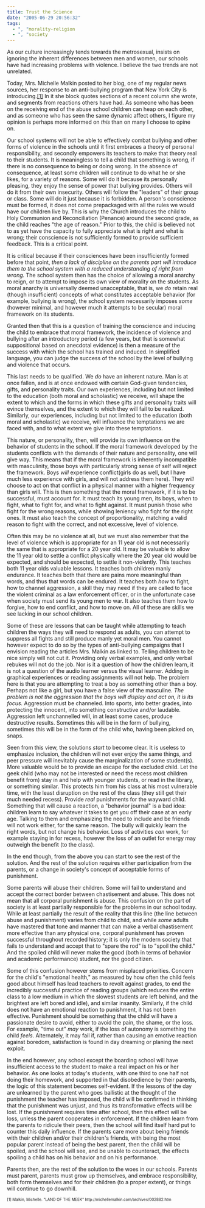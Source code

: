 ```yaml
---
title: Trust the Science
date: "2005-06-29 20:56:32"
tags:
  - ", "morality-religion
  - ", "society
---
```

<p>As our culture increasingly tends towards the metrosexual, insists on ignoring the inherent differences between men and women, our schools have had increasing problems with violence.  I believe the two trends are not unrelated.</p>  <p>Today, Mrs. Michelle Malkin posted to her blog, one of my regular news sources, her response to an anti-bullying program that New York City is introducing.<a href="http://michellemalkin.com/archives/002882.htm">[1]</a> In it she block quotes sections of a recent column she wrote, and segments from reactions others have had.  As someone who has been on the receiving end of the abuse school children can heap on each other, and as someone who has seen the same dynamic affect others, I figure my opinion is perhaps more informed on <em>this</em> than on many I choose to opine on.</p>  <p>Our school systems will not be able to effectively combat bullying and other forms of violence in the schools until it first embraces a theory of personal responsibility, and secondly empowers its teachers to make that theory real to their students.  It is meaningless to tell a child that something is wrong, if there is no consequence to being or doing wrong.  In the absence of consequence, at least some children will continue to do what he or she likes, for a variety of reasons.  Some will do it because its personally pleasing, they enjoy the sense of power that bullying provides. Others will do it from their own insecurity.  Others will follow the "leaders" of their group or class.  Some will do it just because it is forbidden.  A person's conscience must be formed, it does not come prepackaged with all the rules we would have our children live by. This is why the Church introduces the child to Holy Communion and Reconciliation (Penance) around the second grade, as the child reaches "the age of reason."  Prior to this, the child is believed not to as yet have the capacity to fully appreciate what is right and what is wrong; their conscience is not sufficiently formed to provide sufficient feedback.  This is a critical point.</p>  <p>It is critical because if their consciences have been insufficiently formed before that point, <em>then a lack of discipline on the parents part will introduce them to the school system with a reduced understanding of right from wrong.</em> The school system then has the choice of allowing a moral anarchy to reign, or to attempt to impose its own view of morality on the students.  As moral anarchy is universally deemed unacceptable, that is, we <em>do</em> retain real (though insufficient) concepts of what constitutes acceptable behavior (for example, bullying is wrong), the school system necessarily imposes <em>some</em> (however minimal, and however much it attempts to be secular) moral framework on its students.</p>  <p>Granted then that this is a question of training the conscience and inducing the child to embrace that moral framework, the incidence of violence and bullying after an introductory period (a few years, but that is somewhat suppositional based on anecdotal evidence) is then a measure of the success with which the school has trained and induced.  In simplified language, you can judge the success of the school by the level of bullying and violence that occurs.</p>  <p>This last needs to be qualified.  We <em>do</em> have an inherent nature.  Man is at once fallen, and is at once endowed with certain God-given tendencies, gifts, and personality traits. Our own experiences, including but not limited to the education (both moral and scholastic) we receive, will shape the extent to which and the forms in which these gifts and personality traits will evince themselves, and the extent to which they will fail to be realized.  Similarly, our experiences, including but not limited to the education (both moral and scholastic) we receive, will influence the temptations we are faced with, and to what extent we give into these temptations.</p>  <p>This nature, or personality, then, will provide its own influence on the behavior of students in the school.  If the moral framework developed by the students conflicts with the demands of their nature and personality, one will give way.  This means that if the moral framework is inherently incompatible with masculinity, those boys with particularly strong sense of self will reject the framework. Boys <em>will</em> experience conflict(girls do as well, but I have much less experience with girls, and will not address them here). They <em>will</em> choose to act on that conflict in a physical manner with a higher frequency than girls will.  This is then something that the moral framework, if it is to be successful, must account for.  It must teach its young men, its boys, when to fight, what to fight for, and what to fight against.  It must punish those who fight for the wrong reasons, while showing leniency who fight for the right ones.  It must also teach the concept of proportionality, matching a valid reason to fight with the correct, and not excessive, level of violence.</p>  <p>Often this may be no violence at all, but we must also remember that the level of violence which is appropriate for an 11 year old is not necessarily the same that is appropriate for a 20 year old. It may be valuable to allow the 11 year old to settle a conflict physically where the 20 year old would be expected, and should be expected, to settle it non-violently.  This teaches both 11 year olds valuable lessons.  It teaches both children manly endurance. It teaches both that there are pains more meaningful than words, and thus that words can be endured.  It teaches both <em>how</em> to fight, how to channel aggression, a skill they may need if they are called to face the violent criminal as a law enforcement officer, or in the unfortunate case when society must send its young men to war. It also teaches them how to forgive, how to end conflict, and how to move on.  All of these are skills we see lacking in our school children.</p>  <p>Some of these are lessons that can be taught while attempting to teach children the ways they will need to respond as adults, you can attempt to suppress all fights and still produce manly yet moral men. You cannot however expect to do so by the types of anti-bullying campaigns that I envision reading the articles Mrs. Malkin as linked to.  Telling children to be nice simply will not cut it. Providing only verbal examples, and only verbal rebukes will not do the job.  Nor is it a question of how the children learn, it is not a question of the audio learner versus the visual learner. Adding in graphical experiences or reading assignments will not help.  The problem here is that you are attempting to treat a boy as something other than a boy.  Perhaps not like a girl, but you have a false view of the masculine.  <em>The problem is not the aggression that the boys will display and act on, it is its focus.</em> Aggression must be channeled.  Into sports, into better grades, into protecting the innocent, into something constructive and/or laudable.  Aggression left unchannelled will, in at least some cases, produce destructive results.  Sometimes this will be in the form of bullying, sometimes this will be in the form of the child who, having been picked on, snaps.</p>  <p>Seen from this view, the solutions <em>start</em> to become clear. It is useless to emphasize inclusion, the children will not ever enjoy the same things, and peer pressure will inevitably cause the marginalization of some student(s).  More valuable would be to provide an escape for the excluded child.  Let the geek child (who may not be interested or need the recess most children benefit from) stay in and help with younger students, or read in the library, or something similar.  This protects him from his class at his most vulnerable time, with the least disruption on the rest of the class (they still get their much needed recess).  Provide <em>real</em> punishments for the wayward child.  Something that will cause a reaction, a "behavior journal" is a bad idea: children learn to say whatever it takes to get you off their case at an early age. Talking to them and emphasizing the need to include and be friends will not work either, for the same reason.  The bully will quickly learn the right words, but not change his behavior.  Loss of activities <em>can</em> work, for example staying in for recess, however the loss of an outlet for energy may outweigh the benefit (to the class).</p>  <p>In the end though, from the above you can start to see the rest of the solution.  And the rest of the solution requires either participation from the parents, or a change in society's concept of acceptable forms of punishment.</p>  <p>Some parents will abuse their children.  Some will fail to understand and accept the correct border between chastisement and abuse.  This does not mean that all corporal punishment is abuse.  This confusion on the part of society is at least partially responsible for the problems in our school today. While at least partially the result of the reality that this line (the line between abuse and punishment) varies from child to child, and while <em>some</em> adults have mastered that tone and manner that can make a verbal chastisement more effective than any physical one, corporal punishment has proven successful throughout recorded history; it is only the modern society that fails to understand and accept that to "spare the rod" is to "spoil the child."  And the spoiled child will never make the good (both in terms of behavior and academic performance) student, nor the good citizen.</p>  <p>Some of this confusion however stems from misplaced priorities. Concern for the child's "emotional health," as measured by how often the child feels good about himself has lead teachers to revolt against grades, to end the incredibly successful practice of reading groups (which reduces the entire class to a low medium in which the slowest students are left behind, and the brightest are left bored and idle), and similar insanity.  Similarly, if the child does not have an emotional reaction to punishment, it has not been effective. Punishment should be something that the child will have a passionate desire to avoid, either to avoid the pain, the shame, or the loss. For example, "time out" <em>may</em> work, if the loss of autonomy is something the child <em>feels</em>.  Alternately, it may fail if, rather than causing an emotive reaction against boredom, satisfaction is found in day dreaming or planing the next exploit.</p>  <p>In the end however, any school except the boarding school will have insufficient access to the student to make a real impact on his or her behavior.  As one looks at today's students, with one third to one half not doing their homework, and supported in that disobedience by their parents, the logic of this statement becomes self-evident.  If the lessons of the day are unlearned by the parent who goes ballistic at the thought of the punishment the teacher has imposed, the child will be confirmed in thinking that the punishment was unjust, and thus its transformative effects will be lost.  If the punishment requires time after school, then this effect will be loss, unless the parent cooperates in enforcement. If the children learn from the parents to ridicule their peers, then the school will find itself hard put to counter this daily influence. If the parents care more about being friends with their children and/or their children's friends, with being the most popular parent instead of being the best parent, then the child will be spoiled, and the school will see, and be unable to counteract, the effects spoiling a child has on his behavior and on his performance.</p>  <p>Parents then, are the rest of the solution to the woes in our schools.  Parents must parent, parents must grow up themselves, and embrace responsibility, both form themselves and for their children (to a proper extent), or things will continue to go downhill.</p>  <font size="-2"> [1] Malkin, Michelle.  "LAND OF THE MEEK" http://michellemalkin.com/archives/002882.htm </font>

